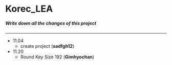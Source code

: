 Korec_LEA
==========

##### Write down all the changes of this project
------------------------------------------------

+ 11.04
  + create project (**sadfgh12**)
+ 11.20
  + Round Key Size 192 (**Gimhyochan**)
